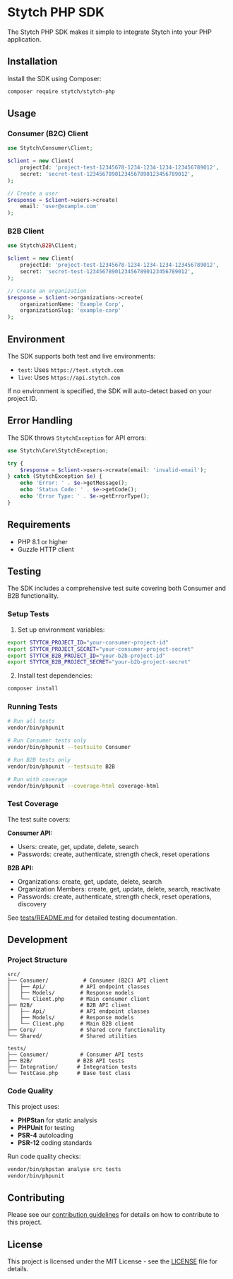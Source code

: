 # Stytch PHP SDK

The Stytch PHP SDK makes it simple to integrate Stytch into your PHP application.

## Installation

Install the SDK using Composer:

```bash
composer require stytch/stytch-php
```

## Usage

### Consumer (B2C) Client

```php
use Stytch\Consumer\Client;

$client = new Client(
    projectId: 'project-test-12345678-1234-1234-1234-123456789012',
    secret: 'secret-test-12345678901234567890123456789012',
);

// Create a user
$response = $client->users->create(
    email: 'user@example.com'
);
```

### B2B Client

```php
use Stytch\B2B\Client;

$client = new Client(
    projectId: 'project-test-12345678-1234-1234-1234-123456789012',
    secret: 'secret-test-12345678901234567890123456789012',
);

// Create an organization
$response = $client->organizations->create(
    organizationName: 'Example Corp',
    organizationSlug: 'example-corp'
);
```

## Environment

The SDK supports both test and live environments:

- `test`: Uses `https://test.stytch.com`
- `live`: Uses `https://api.stytch.com`

If no environment is specified, the SDK will auto-detect based on your project ID.

## Error Handling

The SDK throws `StytchException` for API errors:

```php
use Stytch\Core\StytchException;

try {
    $response = $client->users->create(email: 'invalid-email');
} catch (StytchException $e) {
    echo 'Error: ' . $e->getMessage();
    echo 'Status Code: ' . $e->getCode();
    echo 'Error Type: ' . $e->getErrorType();
}
```

## Requirements

- PHP 8.1 or higher
- Guzzle HTTP client

## Testing

The SDK includes a comprehensive test suite covering both Consumer and B2B functionality.

### Setup Tests

1. Set up environment variables:
```bash
export STYTCH_PROJECT_ID="your-consumer-project-id"
export STYTCH_PROJECT_SECRET="your-consumer-project-secret"
export STYTCH_B2B_PROJECT_ID="your-b2b-project-id"
export STYTCH_B2B_PROJECT_SECRET="your-b2b-project-secret"
```

2. Install test dependencies:
```bash
composer install
```

### Running Tests

```bash
# Run all tests
vendor/bin/phpunit

# Run Consumer tests only
vendor/bin/phpunit --testsuite Consumer

# Run B2B tests only
vendor/bin/phpunit --testsuite B2B

# Run with coverage
vendor/bin/phpunit --coverage-html coverage-html
```

### Test Coverage

The test suite covers:

**Consumer API:**
- Users: create, get, update, delete, search
- Passwords: create, authenticate, strength check, reset operations

**B2B API:**
- Organizations: create, get, update, delete, search
- Organization Members: create, get, update, delete, search, reactivate
- Passwords: create, authenticate, strength check, reset operations, discovery

See [tests/README.md](tests/README.md) for detailed testing documentation.

## Development

### Project Structure

```
src/
├── Consumer/           # Consumer (B2C) API client
│   ├── Api/           # API endpoint classes
│   ├── Models/        # Response models
│   └── Client.php     # Main consumer client
├── B2B/               # B2B API client
│   ├── Api/           # API endpoint classes
│   ├── Models/        # Response models
│   └── Client.php     # Main B2B client
├── Core/              # Shared core functionality
└── Shared/            # Shared utilities

tests/
├── Consumer/          # Consumer API tests
├── B2B/              # B2B API tests
├── Integration/      # Integration tests
└── TestCase.php      # Base test class
```

### Code Quality

This project uses:
- **PHPStan** for static analysis
- **PHPUnit** for testing
- **PSR-4** autoloading
- **PSR-12** coding standards

Run code quality checks:
```bash
vendor/bin/phpstan analyse src tests
vendor/bin/phpunit
```

## Contributing

Please see our [contribution guidelines](CONTRIBUTING.md) for details on how to contribute to this project.

## License

This project is licensed under the MIT License - see the [LICENSE](LICENSE) file for details.
